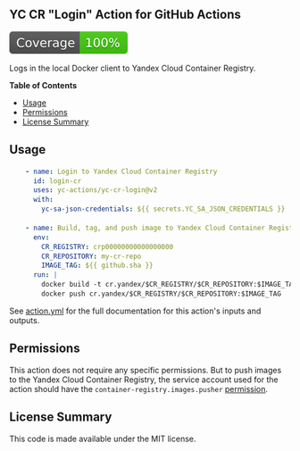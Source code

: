 ## YC CR "Login" Action for GitHub Actions

[![Coverage](./badges/coverage.svg)](./badges/coverage.svg)

Logs in the local Docker client to Yandex Cloud Container Registry.

**Table of Contents**

<!-- toc -->

- [Usage](#usage)
- [Permissions](#permissions)
- [License Summary](#license-summary)

<!-- tocstop -->

## Usage

```yaml
    - name: Login to Yandex Cloud Container Registry
      id: login-cr
      uses: yc-actions/yc-cr-login@v2
      with:
        yc-sa-json-credentials: ${{ secrets.YC_SA_JSON_CREDENTIALS }}

    - name: Build, tag, and push image to Yandex Cloud Container Registry
      env:
        CR_REGISTRY: crp00000000000000000
        CR_REPOSITORY: my-cr-repo
        IMAGE_TAG: ${{ github.sha }}
      run: |
        docker build -t cr.yandex/$CR_REGISTRY/$CR_REPOSITORY:$IMAGE_TAG .
        docker push cr.yandex/$CR_REGISTRY/$CR_REPOSITORY:$IMAGE_TAG
```

See [action.yml](action.yml) for the full documentation for this action's inputs and outputs.

## Permissions

This action does not require any specific permissions. But to push images to the Yandex Cloud Container Registry, 
the service account used for the action should have the `container-registry.images.pusher` 
[permission](https://cloud.yandex.ru/en/docs/container-registry/security/).

## License Summary

This code is made available under the MIT license.
